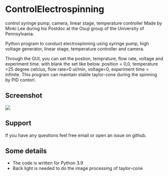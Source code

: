 # ControlElectrospinning
control syringe pump, camera, linear stage, temperature controller
Made by Minki Lee during his Postdoc at the Osuji group of the University of Pennsylvania.

Python program to conduct electrospinning using syringe pump, high voltage generator, linear stage, temperature controller and camera.  

Through the GUI, you can set the postion, temprature, flow rate, voltage and experiment time.
with blank the set like below.
position = 0,0, temperature =25 degree celcius, flow rate=0 ul/min, voltage=0, experiment time = infinite.
This program can maintain stable taylor-cone during the spinning by PID contorl.

## Screenshot
![](Screenshot.png)

## Support
If you have any questions feel free email or open an issue on github.


## Some details
* The code is written for Python 3.9
* Back light is needed to do the image processing of taylor-cone


